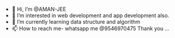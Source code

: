 - 👋 Hi, I’m @AMAN-JEE
- 👀 I’m interested in web development and app development also.
- 🌱 I’m currently learning data structure and algorithm
- 📫 How to reach me- whatsapp me @9546970475
Thank you ...
<!---
AMAN-JEE/AMAN-JEE is a ✨ special ✨ repository because its `README.md` (this file) appears on your GitHub profile.
You can click the Preview link to take a look at your changes.
--->
